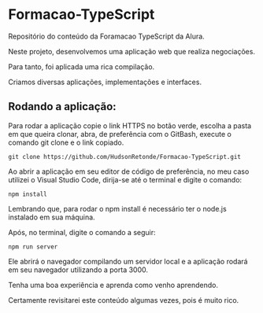 # Formacao-TypeScript
Repositório do conteúdo da Foramacao TypeScript da Alura.

Neste projeto, desenvolvemos uma aplicação web que realiza negociações.

Para tanto, foi aplicada uma rica compilação.

Criamos diversas aplicações, implementações e interfaces.

<h2>Rodando a aplicação: </h2>

Para rodar a aplicação copie o link HTTPS no botão verde, escolha a pasta em que queira clonar, abra, de preferência com o GitBash, execute o comando git clone e o link copiado.

```
git clone https://github.com/HudsonRetonde/Formacao-TypeScript.git
```

Ao abrir a aplicação em seu editor de código de preferência, no meu caso utilizei o Visual Studio Code, dirija-se até o terminal e digite o comando:

```
npm install
```
Lembrando que, para rodar o npm install é necessário ter o node.js instalado em sua máquina.

Após, no terminal, digite o comando a seguir:

```
npm run server
```
Ele abrirá o navegador compilando um servidor local e a aplicação rodará em seu navegador utilizando a porta 3000. 

Tenha uma boa experiência e aprenda como venho aprendendo.

Certamente revisitarei este conteúdo algumas vezes, pois é muito rico.
